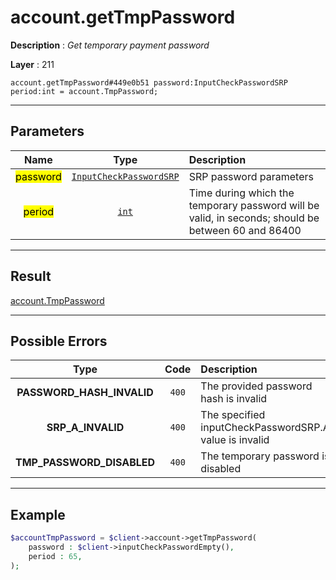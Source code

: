 # account.getTmpPassword

**Description** : *Get temporary payment password*

**Layer** : 211

```tl
account.getTmpPassword#449e0b51 password:InputCheckPasswordSRP period:int = account.TmpPassword;
```

---

## Parameters

| Name | Type | Description |
| :---: | :---: | :--- |
| <mark>password</mark> | [`InputCheckPasswordSRP`](type/InputCheckPasswordSRP) | SRP password parameters |
| <mark>period</mark> | [`int`](type/int) | Time during which the temporary password will be valid, in seconds; should be between 60 and 86400 |

---

## Result

[account.TmpPassword](type/account.TmpPassword)

---

## Possible Errors

| Type | Code | Description |
| :---: | :---: | :--- |
| **PASSWORD_HASH_INVALID** | `400` | The provided password hash is invalid |
| **SRP_A_INVALID** | `400` | The specified inputCheckPasswordSRP.A value is invalid |
| **TMP_PASSWORD_DISABLED** | `400` | The temporary password is disabled |

---

## Example

```php
$accountTmpPassword = $client->account->getTmpPassword(
	password : $client->inputCheckPasswordEmpty(),
	period : 65,
);
```